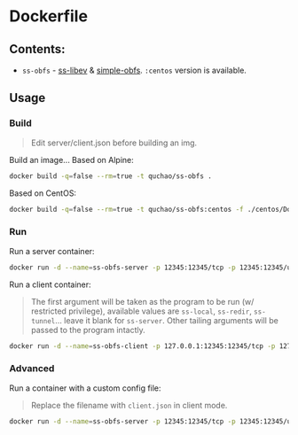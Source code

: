 # Dockerfile

## Contents:

- `ss-obfs` - [ss-libev](https://github.com/shadowsocks/shadowsocks-libev) & [simple-obfs](https://github.com/shadowsocks/simple-obfs). `:centos` version is available.

## Usage

### Build

> Edit server/client.json before building an img.

Build an image...
Based on Alpine:

``` bash
docker build -q=false --rm=true -t quchao/ss-obfs .
```

Based on CentOS:

``` bash
docker build -q=false --rm=true -t quchao/ss-obfs:centos -f ./centos/Dockerfile .
```

### Run

Run a server container:

``` bash
docker run -d --name=ss-obfs-server -p 12345:12345/tcp -p 12345:12345/udp --read-only --restart=always quchao/ss-obfs
```

Run a client container:

> The first argument will be taken as the program to be run (w/ restricted privilege),
> available values are `ss-local`, `ss-redir`, `ss-tunnel`...
> leave it blank for `ss-server`.
> Other tailing arguments will be passed to the program intactly.

``` bash
docker run -d --name=ss-obfs-client -p 127.0.0.1:12345:12345/tcp -p 127.0.0.1:12345:12345/udp --read-only --restart=always quchao/ss-obfs ss-local
```

### Advanced

Run a container with a custom config file:

> Replace the filename with `client.json` in client mode.

``` bash
docker run -d --name=ss-obfs-server -p 12345:12345/tcp -p 12345:12345/udp --read-only --restart=always -v /path/to/custom.json:/etc/shadowsocks-libev/server.json:ro quchao/ss-obfs
```

